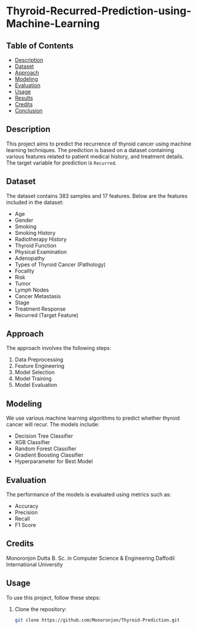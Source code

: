 # Thyroid-Recurred-Prediction-using-Machine-Learning

## Table of Contents
- [Description](#description)
- [Dataset](#dataset)
- [Approach](#approach)
- [Modeling](#modeling)
- [Evaluation](#evaluation)
- [Usage](#usage)
- [Results](#results)
- [Credits](#credits)
- [Conclusion](#conclusion)

## Description
This project aims to predict the recurrence of thyroid cancer using machine learning techniques. The prediction is based on a dataset containing various features related to patient medical history, and treatment details. The target variable for prediction is `Recurred`.

## Dataset
The dataset contains 383 samples and 17 features. Below are the features included in the dataset:
- Age
- Gender
- Smoking
- Smoking History
- Radiotherapy History
- Thyroid Function
- Physical Examination
- Adenopathy
- Types of Thyroid Cancer (Pathology)
- Focality
- Risk
- Tumor
- Lymph Nodes
- Cancer Metastasis
- Stage
- Treatment Response
- Recurred (Target Feature)

## Approach
The approach involves the following steps:
1. Data Preprocessing
2. Feature Engineering
3. Model Selection
4. Model Training
5. Model Evaluation

## Modeling
We use various machine learning algorithms to predict whether thyroid cancer will recur. The models include:
- Decision Tree Classifier
- XGB Classifier
- Random Forest Classifier
- Gradient Boosting Classifier
- Hyperparameter for Best Model

## Evaluation
The performance of the models is evaluated using metrics such as:
- Accuracy
- Precision
- Recall
- F1 Score

## Credits
Monoronjon Dutta
B. Sc. in Computer Science & Engineering 
Daffodil International University

## Usage
To use this project, follow these steps:
1. Clone the repository:
   ```bash
   git clone https://github.com/Monoronjon/Thyroid-Prediction.git
